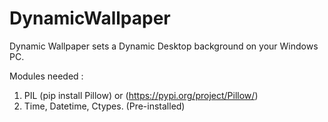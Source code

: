 # DynamicWallpaper

Dynamic Wallpaper sets a Dynamic Desktop background on your Windows PC.

Modules needed : 
1. PIL (pip install Pillow) or (https://pypi.org/project/Pillow/)
2. Time, Datetime, Ctypes. (Pre-installed)
